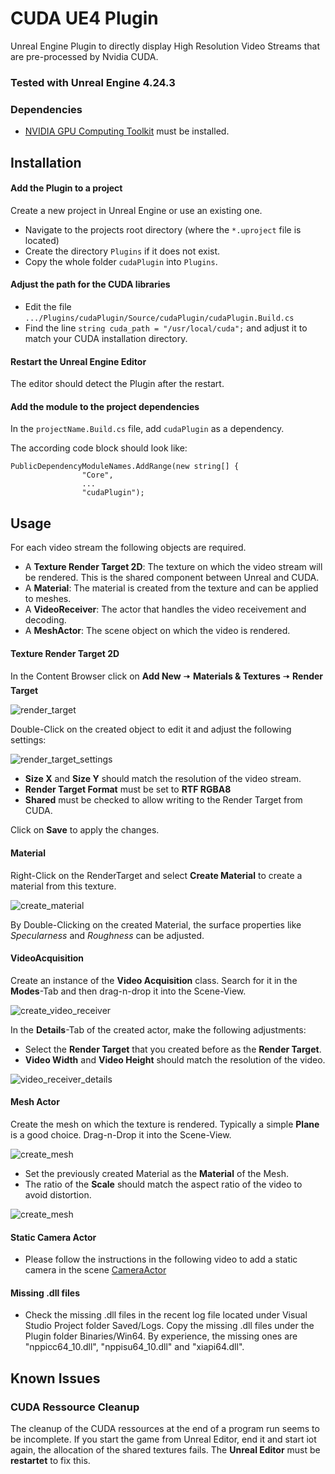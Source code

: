 # CUDA UE4 Plugin
Unreal Engine Plugin to directly display High Resolution Video Streams that are pre-processed by Nvidia CUDA.

### Tested with Unreal Engine 4.24.3

### Dependencies
* [NVIDIA GPU Computing Toolkit](https://developer.nvidia.com/cuda-downloads) must be installed.

## Installation
#### Add the Plugin to a project
Create a new project in Unreal Engine or use an existing one.

* Navigate to the projects root directory (where the `*.uproject` file is located)
* Create the directory `Plugins` if it does not exist.
* Copy the whole folder `cudaPlugin` into `Plugins`.

#### Adjust the path for the CUDA libraries

* Edit the file `.../Plugins/cudaPlugin/Source/cudaPlugin/cudaPlugin.Build.cs`
* Find the line `string cuda_path = "/usr/local/cuda";` and adjust it to match your CUDA installation directory.

#### Restart the Unreal Engine Editor
The editor should detect the Plugin after the restart.

#### Add the module to the project dependencies
In the `projectName.Build.cs` file, add `cudaPlugin` as a dependency.

The according code block should look like:
```
PublicDependencyModuleNames.AddRange(new string[] {
                "Core",
				...
                "cudaPlugin");
```


## Usage
For each video stream the following objects are required.

* A **Texture Render Target 2D**: The texture on which the video stream will be rendered. This is the shared component between Unreal and CUDA.
* A **Material**: The material is created from the texture and can be applied to meshes.
* A **VideoReceiver**: The actor that handles the video receivement and decoding.
* A **MeshActor**: The scene object on which the video is rendered.

#### Texture Render Target 2D
In the Content Browser click on **Add New** 🠆 **Materials & Textures** 🠆 **Render Target**

![render_target](Documentation/01_RenderTarget.png)

Double-Click on the created object to edit it and adjust the following settings:

![render_target_settings](Documentation/02_textureRenderTarget2D.png)

* **Size X** and **Size Y** should match the resolution of the video stream.
* **Render Target Format** must be set to **RTF RGBA8**
* **Shared** must be checked to allow writing to the Render Target from CUDA.

Click on **Save** to apply the changes.

#### Material
Right-Click on the RenderTarget and select **Create Material** to create a material from this texture.

![create_material](Documentation/03_createMaterial.png)

By Double-Clicking on the created Material, the surface properties like *Specularness* and *Roughness* can be adjusted.

#### VideoAcquisition
Create an instance of the **Video Acquisition** class. Search for it in the **Modes**-Tab and then drag-n-drop it into the Scene-View.

![create_video_receiver](Documentation/04_VideoAcquisition.png)

In the **Details**-Tab of the created actor, make the following adjustments:

* Select the **Render Target** that you created before as the **Render Target**.
* **Video Width** and **Video Height** should match the resolution of the video.


![video_receiver_details](Documentation/05_attachRenderTarget.png)

#### Mesh Actor
Create the mesh on which the texture is rendered. Typically a simple **Plane** is a good choice. Drag-n-Drop it into the Scene-View.

![create_mesh](Documentation/06_renderObject.png)

* Set the previously created Material as the **Material** of the Mesh.
* The ratio of the **Scale** should match the aspect ratio of the video to avoid distortion.

![create_mesh](Documentation/07_attachObjectMaterial.png)

#### Static Camera Actor
* Please follow the instructions in the following video to add a static camera in the scene
[CameraActor](https://www.youtube.com/watch?v=7dZoISdc0dM)

#### Missing .dll files
* Check the missing .dll files in the recent log file located under Visual Studio Project folder Saved/Logs. Copy the missing .dll files under the Plugin folder Binaries/Win64. By experience, the missing ones are "nppicc64_10.dll", "nppisu64_10.dll" and "xiapi64.dll". 

## Known Issues
### CUDA Ressource Cleanup
The cleanup of the CUDA ressources at the end of a program run seems to be incomplete. If you start the game from Unreal Editor, end it and start iot again, the allocation of the shared textures fails.
The **Unreal Editor** must be **restartet** to fix this.
